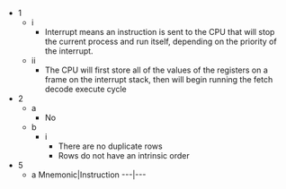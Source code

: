 - 1
	- i
		- Interrupt means an instruction is sent to the CPU that will stop the current process and run itself, depending on the priority of the interrupt.
	- ii
		- The CPU will first store all of the values of the registers on a frame on the interrupt stack, then will begin running the fetch decode execute cycle
- 2
	- a
		- No
	- b
		- i
			- There are no duplicate rows
			- Rows do not have an intrinsic order
- 5
	- a
Mnemonic|Instruction
---|---

